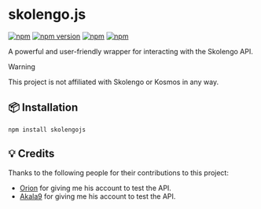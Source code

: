 # skolengo.js

[![npm](https://img.shields.io/npm/l/turboself-api)](https://www.npmjs.com/package/turboself-api)
[![npm version](https://badge.fury.io/js/turboself-api.svg)](https://badge.fury.io/js/turboself-api)
[![npm](https://img.shields.io/npm/dw/turboself-api)](https://www.npmjs.com/package/turboself-api)
[![npm](https://img.shields.io/npm/dt/turboself-api)](https://www.npmjs.com/package/turboself-api)

A powerful and user-friendly wrapper for interacting with the Skolengo API.

> [!warning]
> This project is not affiliated with Skolengo or Kosmos in any way.

## 📦 Installation
```
npm install skolengojs
```

## 💡 Credits
Thanks to the following people for their contributions to this project:
- [Orion](https://github.com/oriionn/) for giving me his account to test the API.
- [Akala9](https://github.com/Akala9) for giving me his account to test the API.
